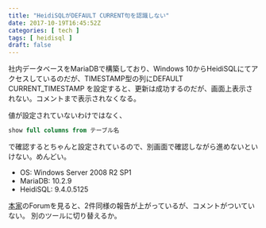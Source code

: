 ```yaml
---
title: "HeidiSQLがDEFAULT CURRENT句を認識しない"
date: 2017-10-19T16:45:52Z
categories: [ tech ]
tags: [ heidisql ]
draft: false
---
```


社内データベースをMariaDBで構築しており、Windows 10からHeidiSQLにてアクセスしているのだが、TIMESTAMP型の列にDEFAULT CURRENT_TIMESTAMP を設定すると、更新は成功するのだが、画面上表示されない。コメントまで表示されなくなる。

値が設定されていないわけではなく、
```sql
show full columns from テーブル名
```
で確認するとちゃんと設定されているので、別画面で確認しながら進めないといけない。めんどい。

* OS: Windows Server 2008 R2 SP1
* MariaDB: 10.2.9
* HeidiSQL: 9.4.0.5125

[本家](https://www.heidisql.com/)のForumを見ると、2件同様の報告が上がっているが、コメントがついていない。
別のツールに切り替えるか。
